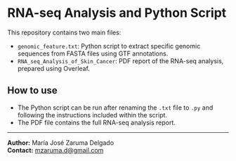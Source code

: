 # RNA-seq Analysis and Python Script

This repository contains two main files:

- `genomic_feature.txt`: Python script to extract specific genomic sequences from FASTA files using GTF annotations.
- `RNA_seq_Analysis_of_Skin_Cancer`: PDF report of the RNA-seq analysis, prepared using Overleaf.

## How to use

- The Python script can be run after renaming the `.txt` file to `.py` and following the instructions included within the script.
- The PDF file contains the full RNA-seq analysis report.

---

**Author:** María José Zaruma Delgado  
**Contact:** mzaruma.d@gmail.com

